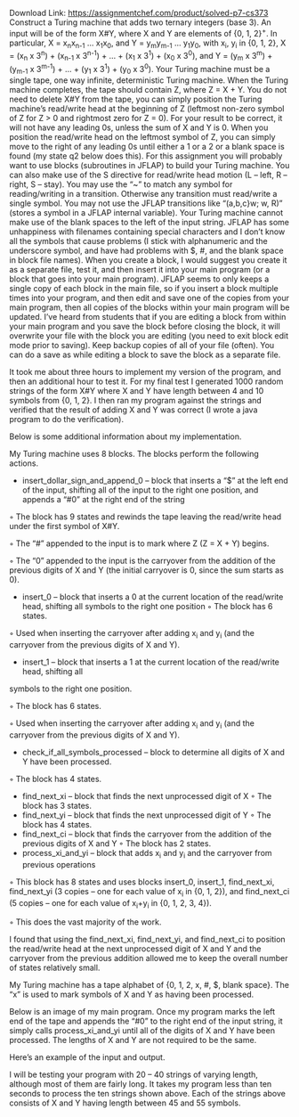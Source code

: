 Download Link: https://assignmentchef.com/product/solved-p7-cs373
<br>
Construct a Turing machine that adds two ternary integers (base 3). An input will be of the form X#Y, where X and Y are elements of {0, 1, 2}<sup>+</sup>. In particular, X = x<sub>n</sub>x<sub>n-1</sub> … x<sub>1</sub>x<sub>0</sub>, and Y = y<sub>m</sub>y<sub>m-1</sub> … y<sub>1</sub>y<sub>0</sub>, with x<sub>i</sub>, y<sub>i</sub> in {0, 1, 2}, X = (x<sub>n</sub> x 3<sup>n</sup>) + (x<sub>n-1</sub> x 3<sup>n-1</sup>) + … + (x<sub>1</sub> x 3<sup>1</sup>) + (x<sub>0</sub> x 3<sup>0</sup>), and Y = (y<sub>m</sub> x 3<sup>m</sup>) + (y<sub>m-1</sub> x 3<sup>m-1</sup>) + … + (y<sub>1</sub> x 3<sup>1</sup>) + (y<sub>0</sub> x 3<sup>0</sup>). Your Turing machine must be a single tape, one way infinite, deterministic Turing machine. When the Turing machine completes, the tape should contain Z, where Z = X + Y. You do not need to delete X#Y from the tape, you can simply position the Turing machine’s read/write head at the beginning of Z (leftmost non-zero symbol of Z for Z &gt; 0 and rightmost zero for Z = 0). For your result to be correct, it will not have any leading 0s, unless the sum of X and Y is 0. When you position the read/write head on the leftmost symbol of Z, you can simply move to the right of any leading 0s until either a 1 or a 2 or a blank space is found (my state q2 below does this). For this assignment you will probably want to use blocks (subroutines in JFLAP) to build your Turing machine. You can also make use of the S directive for read/write head motion (L – left, R – right, S – stay). You may use the “~” to match any symbol for reading/writing in a transition. Otherwise any transition must read/write a single symbol. You may not use the JFLAP transitions like “(a,b,c}w; w, R)” (stores a symbol in a JFLAP internal variable). Your Turing machine cannot make use of the blank spaces to the left of the input string. JFLAP has some unhappiness with filenames containing special characters and I don’t know all the symbols that cause problems (I stick with alphanumeric and the underscore symbol, and have had problems with $, #, and the blank space in block file names). When you create a block, I would suggest you create it as a separate file, test it, and then insert it into your main program (or a block that goes into your main program). JFLAP seems to only keeps a single copy of each block in the main file, so if you insert a block multiple times into your program, and then edit and save one of the copies from your main program, then all copies of the blocks within your main program will be updated. I’ve heard from students that if you are editing a block from within your main program and you save the block before closing the block, it will overwrite your file with the block you are editing (you need to exit block edit mode prior to saving). Keep backup copies of all of your file (often). You can do a save as while editing a block to save the block as a separate file.

It took me about three hours to implement my version of the program, and then an additional hour to test it. For my final test I generated 1000 random strings of the form X#Y where X and Y have length between 4 and 10 symbols from {0, 1, 2}. I then ran my program against the strings and verified that the result of adding X and Y was correct (I wrote a java program to do the verification).

Below is some additional information about my implementation.

My Turing machine uses 8 blocks. The blocks perform the following actions.

<ul>

 <li>insert_dollar_sign_and_append_0 – block that inserts a “$” at the left end of the input, shifting all of the input to the right one position, and appends a “#0” at the right end of the string</li>

</ul>

◦        The block has 9 states and rewinds the tape leaving the read/write head under the first symbol of X#Y.

◦      The “#” appended to the input is to mark where Z (Z = X + Y) begins.

◦        The “0” appended to the input is the carryover from the addition of the previous digits of X and Y (the initial carryover is 0, since the sum starts as 0).

<ul>

 <li>insert_0 – block that inserts a 0 at the current location of the read/write head, shifting all symbols to the right one position ◦ The block has 6 states.</li>

</ul>

◦        Used when inserting the carryover after adding x<sub>i</sub> and y<sub>i</sub> (and the carryover from the previous digits of X and Y).

<ul>

 <li>insert_1 – block that inserts a 1 at the current location of the read/write head, shifting all</li>

</ul>

symbols to the right one position.

◦       The block has 6 states.

◦        Used when inserting the carryover after adding x<sub>i</sub> and y<sub>i</sub> (and the carryover from the previous digits of X and Y).

<ul>

 <li>check_if_all_symbols_processed – block to determine all digits of X and Y have been processed.</li>

</ul>

◦       The block has 4 states.

<ul>

 <li>find_next_xi – block that finds the next unprocessed digit of X ◦ The block has 3 states.</li>

 <li>find_next_yi – block that finds the next unprocessed digit of Y ◦ The block has 4 states.</li>

 <li>find_next_ci – block that finds the carryover from the addition of the previous digits of X and Y ◦ The block has 2 states.</li>

 <li>process_xi_and_yi – block that adds x<sub>i</sub> and y<sub>i</sub> and the carryover from previous operations</li>

</ul>

◦        This block has 8 states and uses blocks insert_0, insert_1, find_next_xi, find_next_yi (3 copies – one for each value of x<sub>i</sub> in {0, 1, 2}), and find_next_ci (5 copies – one for each value of x<sub>i</sub>+y<sub>i</sub> in {0, 1, 2, 3, 4}).

◦       This does the vast majority of the work.

I found that using the find_next_xi, find_next_yi, and find_next_ci to position the read/write head at the next unprocessed digit of X and Y and the carryover from the previous addition allowed me to keep the overall number of states relatively small.

My Turing machine has a tape alphabet of {0, 1, 2, x, #, $, blank space}. The “x” is used to mark symbols of X and Y as having been processed.

Below is an image of my main program. Once my program marks the left end of the tape and appends the “#0” to the right end of the input string, it simply calls process_xi_and_yi until all of the digits of X and Y have been processed. The lengths of X and Y are not required to be the same.

Here’s an example of the input and output.

I will be testing your program with 20 – 40 strings of varying length, although most of them are fairly long. It takes my program less than ten seconds to process the ten strings shown above. Each of the strings above consists of X and Y having length between 45 and 55 symbols.